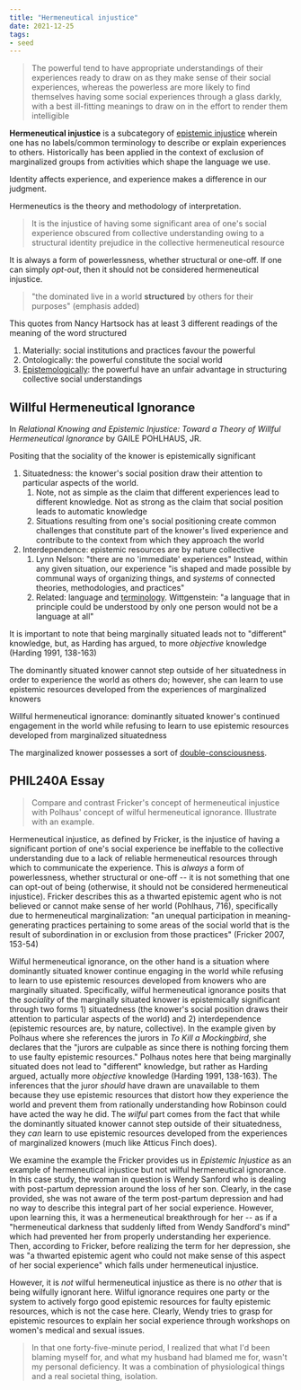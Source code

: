 ```yaml
---
title: "Hermeneutical injustice"
date: 2021-12-25
tags:
- seed
---
```


> The powerful tend to have appropriate understandings of their experiences ready to draw on as they make sense of their social experiences, whereas the powerless are more likely to find themselves having some social experiences through a glass darkly, with a best ill-fitting meanings to draw on in the effort to render them intelligible

**Hermeneutical injustice** is a subcategory of [epistemic injustice](thoughts/epistemic%20injustice.md) wherein one has no labels/common terminology to describe or explain experiences to others. Historically has been applied in the context of exclusion of marginalized groups from activities which shape the language we use.

Identity affects experience, and experience makes a difference in our judgment.

Hermeneutics is the theory and methodology of interpretation.

> It is the injustice of having some significant area of one's social experience obscured from collective understanding owing to a structural identity prejudice in the collective hermeneutical resource

It is always a form of powerlessness, whether structural or one-off. If one can simply *opt-out*, then it should not be considered hermeneutical injustice.

> "the dominated live in a world **structured** by others for their purposes" (emphasis added)

This quotes from Nancy Hartsock has at least 3 different readings of the meaning of the word structured
1. Materially: social institutions and practices favour the powerful
2. Ontologically: the powerful constitute the social world
3. [Epistemologically](thoughts/epistemology.md): the powerful have an unfair advantage in structuring collective social understandings

## Willful Hermeneutical Ignorance
In *Relational Knowing and Epistemic Injustice: Toward a Theory of Willful Hermeneutical Ignorance* by GAILE POHLHAUS, JR.

Positing that the sociality of the knower is epistemically significant
1. Situatedness: the knower's social position draw their attention to particular aspects of the world.
	1. Note, not as simple as the claim that different experiences lead to different knowledge. Not as strong as the claim that social position leads to automatic knowledge
	2. Situations resulting from one's social positioning create common challenges that constitute part of the knower's lived experience and contribute to the context from which they approach the world
2. Interdependence: epistemic resources are by nature collective
	1. Lynn Nelson: "there are no 'immediate' experiences" Instead, within any given situation, our experience "is shaped and made possible by communal ways of organizing things, and *systems* of connected theories, methodologies, and practices"
	2. Related: language and [terminology](thoughts/terminology.md). Wittgenstein: "a language that in principle could be understood by only one person would not be a language at all"

It is important to note that being marginally situated leads not to "different" knowledge, but, as Harding has argued, to more *objective* knowledge (Harding 1991, 138-163)

The dominantly situated knower cannot step outside of her situatedness in order to experience the world as others do; however, she can learn to use epistemic resources developed from the experiences of marginalized knowers

Willful hermeneutical ignorance: dominantly situated knower's continued engagement in the world while refusing to learn to use epistemic resources developed from marginalized situatedness

The marginalized knower possesses a sort of [double-consciousness](thoughts/double-consciousness.md).

## PHIL240A Essay

> Compare and contrast Fricker's concept of hermeneutical injustice with Polhaus' concept of wilful hermeneutical ignorance. Illustrate with an example.

Hermeneutical injustice, as defined by Fricker, is the injustice of having a significant portion of one's social experience be ineffable to the collective understanding due to a lack of reliable hermeneutical resources through which to communicate the experience. This is *always* a form of powerlessness, whether structural or one-off -- it is not something that one can opt-out of being (otherwise, it should not be considered hermeneutical injustice). Fricker describes this as a thwarted epistemic agent who is not believed or cannot make sense of her world (Pohlhaus, 716), specifically due to hermeneutical marginalization: "an unequal participation in meaning-generating practices pertaining to some areas of the social world that is the result of subordination in or exclusion from those practices" (Fricker 2007, 153-54)

Wilful hermeneutical ignorance, on the other hand is a situation where dominantly situated knower continue engaging in the world while refusing to learn to use epistemic resources developed from knowers who are marginally situated. Specifically, wilful hermeneutical ignorance posits that the *sociality* of the marginally situated knower is epistemically significant through two forms 1) situatedness (the knower's social position draws their attention to particular aspects of the world) and 2) interdependence (epistemic resources are, by nature, collective). In the example given by Polhaus where she references the jurors in *To Kill a Mockingbird*, she declares that the "jurors are culpable as since there is nothing forcing them to use faulty epistemic resources." Polhaus notes here that being marginally situated does not lead to "different" knowledge, but rather as Harding argued, actually more *objective* knowledge (Harding 1991, 138-163). The inferences that the juror *should* have drawn are unavailable to them because they use epistemic resources that distort how they experience the world and prevent them from rationally understanding how Robinson could have acted the way he did. The *wilful* part comes from the fact that while the dominantly situated knower cannot step outside of their situatedness, they *can* learn to use epistemic resources developed from the experiences of marginalized knowers (much like Atticus Finch does).

We examine the example the Fricker provides us in *Epistemic Injustice* as an example of hermeneutical injustice but not wilful hermeneutical ignorance. In this case study, the woman in question is Wendy Sanford who is dealing with post-partum depression around the loss of her son. Clearly, in the case provided, she was not aware of the term post-partum depression and had no way to describe this integral part of her social experience. However, upon learning this, it was a hermeneutical breakthrough for her -- as if a "hermeneutical darkness that suddenly lifted from Wendy Sandford's mind" which had prevented her from properly understanding her experience. Then, according to Fricker, before realizing the term for her depression, she was "a thwarted epistemic agent who could not make sense of this aspect of her social experience" which falls under hermeneutical injustice.

However, it is *not* wilful hermeneutical injustice as there is no *other* that is being wilfully ignorant here. Wilful ignorance requires one party or the system to actively forgo good epistemic resources for faulty epistemic resources, which is not the case here. Clearly, Wendy tries to grasp for epistemic resources to explain her social experience through workshops on women's medical and sexual issues.

> In that one forty-five-minute period, I realized that what I'd been blaming myself for, and what my husband had blamed me for, wasn't my personal deficiency. It was a combination of physiological things and a real societal thing, isolation.